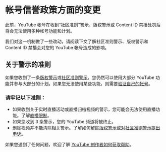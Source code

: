 # 帐号信誉政策方面的变更

此前，YouTube 帐号在收到“社区准则”警示、版权警示或 Content ID 禁播处罚后将会无法使用多种帐号功能和计划。

我们对这一机制做了一些改动，请阅读下文了解社区准则警示、版权警示和 Content ID 禁播会对您的 YouTube 帐号造成的影响。

## 关于警示的准则

如果您收到了一条[版权警示](https://support.google.com/youtube/answer/2814000)或[社区准则警示](https://support.google.com/youtube/answer/2802032)，您仍然可以使用大部分 YouTube 功能并参与大部分的计划。如果您无法使用某些功能，则需要[验证自己的帐号](https://www.youtube.com/my_videos_upload_verify)。

### 请牢记以下准则：

* 如果收到关于实时直播活动或直播归档视频的警示，您可能会无法使用直播功能。了解[直播限制](https://support.google.com/youtube/answer/2853834)。
* 如果您收到 3 条警示，您的 YouTube 频道将被终止。
* 删除视频并不能清除相关警示。了解如何[解除版权警示](https://support.google.com/youtube/answer/2814000#resolve)或[对社区准则警示提出申诉](https://support.google.com/youtube/answer/185111)。

如果您遇到了任何问题，欢迎了解 [YouTube 创作者如何获取帮助](https://support.google.com/youtube/answer/3545535)。